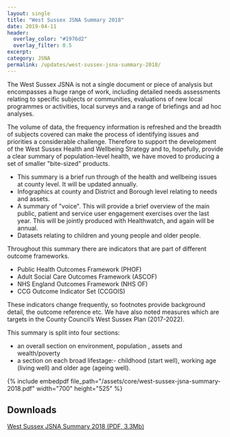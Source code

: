 ```yaml
---
layout: single
title: "West Sussex JSNA Summary 2018"
date: 2019-04-11
header: 
  overlay_color: "#1976d2"
  overlay_filter: 0.5
excerpt: 
category: JSNA
permalink: /updates/west-sussex-jsna-summary-2018/
---
```


The West Sussex JSNA is not a single document or piece of analysis but encompasses a huge range of work, including detailed needs assessments relating to specific subjects or communities, evaluations of new local programmes or activities, local surveys and a range of briefings and ad hoc analyses.

The volume of data, the frequency information is refreshed and the breadth of subjects covered can make the process of identifying issues and priorities a considerable challenge. Therefore to support the development of the West Sussex Health and Wellbeing Strategy and to, hopefully, provide a clear summary of population-level health, we have moved to producing a set of smaller "bite-sized" products.

* This summary is a brief run through of the health and wellbeing issues at county level. It will be updated annually.
* Infographics at county and District and Borough level relating to needs and assets.
* A summary of "voice". This will provide a brief overview of the main public, patient and service user engagement exercises over the last year. This will be jointly produced with Healthwatch, and again will be annual.
* Datasets relating to children and young people and older people.

Throughout this summary there are indicators that are part of different outcome frameworks.

* Public Health Outcomes Framework (PHOF)
* Adult Social Care Outcomes Framework (ASCOF)
* NHS England Outcomes Framework (NHS OF)
* CCG Outcome Indicator Set (CCGOIS)

These indicators change frequently, so footnotes provide background detail, the outcome reference etc. We have also noted measures which are targets in the County Council’s West Sussex Plan (2017-2022).

This summary is split into four sections:

* an overall section on environment, population , assets and wealth/poverty
* a section on each broad lifestage:- childhood (start well), working age (living well) and older age (ageing well).

{% include embedpdf file_path="/assets/core/west-sussex-jsna-summary-2018.pdf" width="700" height="525" %}

## Downloads

[West Sussex JSNA Summary 2018 (PDF, 3.3Mb)](/assets/core/west-sussex-jsna-summary-2018.pdf)

